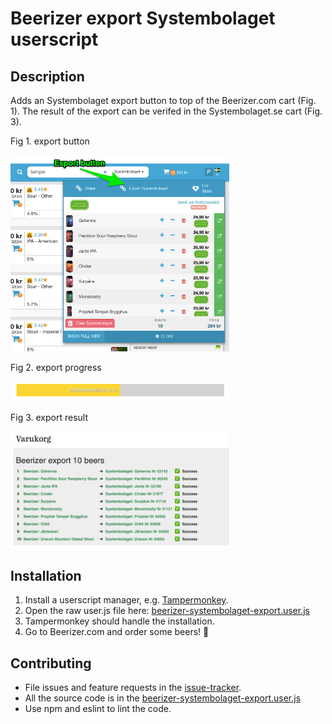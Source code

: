 # Beerizer export Systembolaget userscript

## Description
Adds an Systembolaget export button to top of the Beerizer.com cart (Fig. 1).
The result of the export can be verifed in the Systembolaget.se cart (Fig. 3).

Fig 1. export button

<img src="doc/export-button.png" alt="Fig 1. Export button" width="350px">

Fig 2. export progress

<img src="doc/progress.png" alt="Fig 2. Export progress" width="350px">

Fig 3. export result

<img src="doc/export-result.png" alt="Fig 3. Export progress" width="350px">

## Installation
1. Install a userscript manager, e.g. [Tampermonkey](https://www.tampermonkey.net/).
1. Open the raw user.js file here: 
   [beerizer-systembolaget-export.user.js](../../raw/master/beerizer-systembolaget-export.user.js)
1. Tampermonkey should handle the installation.
1. Go to Beerizer.com and order some beers! 🍺

## Contributing
* File issues and feature requests in the [issue-tracker](/issues).
* All the source code is in the [beerizer-systembolaget-export.user.js](blob/master/beerizer-systembolaget-export.user.js)
* Use npm and eslint to lint the code.
